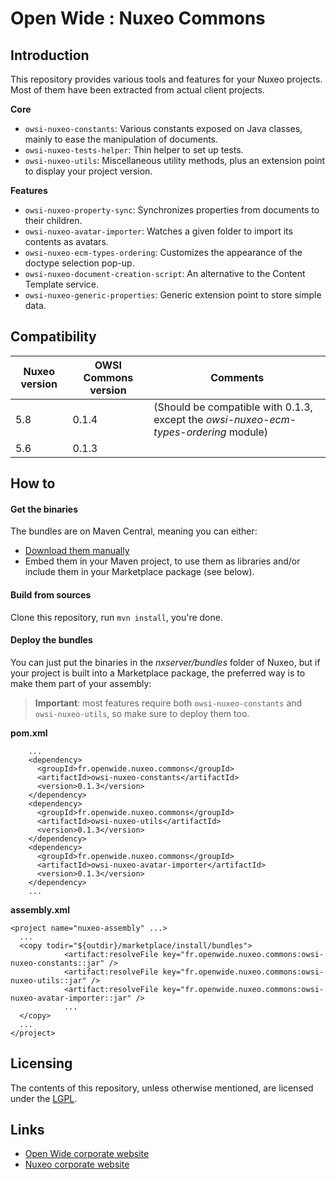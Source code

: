 Open Wide : Nuxeo Commons
=========================

## Introduction

This repository provides various tools and features for your Nuxeo projects. Most of them have been extracted from actual client projects.

**Core**

* `owsi-nuxeo-constants`: Various constants exposed on Java classes, mainly to ease the manipulation of documents.
* `owsi-nuxeo-tests-helper`: Thin helper to set up tests.
* `owsi-nuxeo-utils`: Miscellaneous utility methods, plus an extension point to display your project version.

**Features**

* `owsi-nuxeo-property-sync`: Synchronizes properties from documents to their children.
* `owsi-nuxeo-avatar-importer`: Watches a given folder to import its contents as avatars.
* `owsi-nuxeo-ecm-types-ordering`: Customizes the appearance of the doctype selection pop-up.
* `owsi-nuxeo-document-creation-script`: An alternative to the Content Template service.
* `owsi-nuxeo-generic-properties`: Generic extension point to store simple data.

## Compatibility

Nuxeo version | OWSI Commons version | Comments
--- | --- | ---
5.8 | 0.1.4 | (Should be compatible with 0.1.3, except the *owsi-nuxeo-ecm-types-ordering* module)
5.6 | 0.1.3 | 

## How to

#### Get the binaries

The bundles are on Maven Central, meaning you can either:

* [Download them manually](http://search.maven.org/#search|ga|1|g%3A%22fr.openwide.nuxeo.commons%22)
* Embed them in your Maven project, to use them as libraries and/or include them in your Marketplace package (see below).

#### Build from sources

Clone this repository, run `mvn install`, you're done.

#### Deploy the bundles

You can just put the binaries in the *nxserver/bundles* folder of Nuxeo, but if your project is built into a Marketplace package, the preferred way is to make them part of your assembly:

> **Important**: most features require both `owsi-nuxeo-constants` and `owsi-nuxeo-utils`, so make sure to deploy them too.

**pom.xml**

```
    ...
    <dependency>
      <groupId>fr.openwide.nuxeo.commons</groupId>
      <artifactId>owsi-nuxeo-constants</artifactId>
      <version>0.1.3</version>
    </dependency>
    <dependency>
      <groupId>fr.openwide.nuxeo.commons</groupId>
      <artifactId>owsi-nuxeo-utils</artifactId>
      <version>0.1.3</version>
    </dependency>
    <dependency>
      <groupId>fr.openwide.nuxeo.commons</groupId>
      <artifactId>owsi-nuxeo-avatar-importer</artifactId>
      <version>0.1.3</version>
    </dependency>
    ...
```

**assembly.xml**

```
<project name="nuxeo-assembly" ...>
  ...
  <copy todir="${outdir}/marketplace/install/bundles">
			<artifact:resolveFile key="fr.openwide.nuxeo.commons:owsi-nuxeo-constants::jar" />
			<artifact:resolveFile key="fr.openwide.nuxeo.commons:owsi-nuxeo-utils::jar" />
			<artifact:resolveFile key="fr.openwide.nuxeo.commons:owsi-nuxeo-avatar-importer::jar" />
			...
  </copy>
  ...
</project>
```

## Licensing

The contents of this repository, unless otherwise mentioned, are licensed under the [LGPL](http://www.gnu.org/copyleft/lesser.html).

## Links

* [Open Wide corporate website](http://www.openwide.fr/)
* [Nuxeo corporate website](http://www.nuxeo.com/fr)

